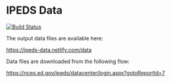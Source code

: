IPEDS Data
==========

[![Build Status](https://travis-ci.org/jncraton/ipeds-data.svg?branch=master)](https://travis-ci.org/jncraton/ipeds-data)

The output data files are available here:

https://ipeds-data.netlify.com/data

Data files are downloaded from the following flow:

https://nces.ed.gov/ipeds/datacenter/login.aspx?gotoReportId=7
